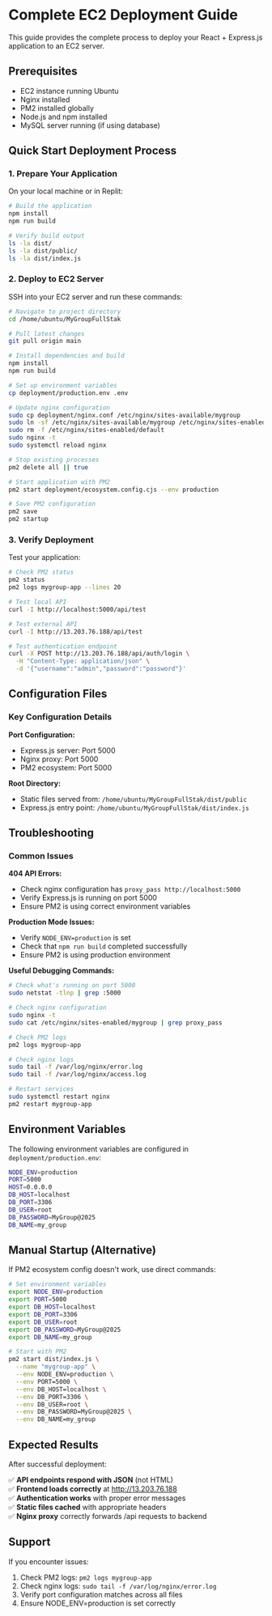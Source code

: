 # Complete EC2 Deployment Guide

This guide provides the complete process to deploy your React + Express.js application to an EC2 server.

## Prerequisites

- EC2 instance running Ubuntu
- Nginx installed
- PM2 installed globally
- Node.js and npm installed
- MySQL server running (if using database)

## Quick Start Deployment Process

### 1. Prepare Your Application

On your local machine or in Replit:

```bash
# Build the application
npm install
npm run build

# Verify build output
ls -la dist/
ls -la dist/public/
ls -la dist/index.js
```

### 2. Deploy to EC2 Server

SSH into your EC2 server and run these commands:

```bash
# Navigate to project directory
cd /home/ubuntu/MyGroupFullStak

# Pull latest changes
git pull origin main

# Install dependencies and build
npm install
npm run build

# Set up environment variables
cp deployment/production.env .env

# Update nginx configuration
sudo cp deployment/nginx.conf /etc/nginx/sites-available/mygroup
sudo ln -sf /etc/nginx/sites-available/mygroup /etc/nginx/sites-enabled/
sudo rm -f /etc/nginx/sites-enabled/default
sudo nginx -t
sudo systemctl reload nginx

# Stop existing processes
pm2 delete all || true

# Start application with PM2
pm2 start deployment/ecosystem.config.cjs --env production

# Save PM2 configuration
pm2 save
pm2 startup
```

### 3. Verify Deployment

Test your application:

```bash
# Check PM2 status
pm2 status
pm2 logs mygroup-app --lines 20

# Test local API
curl -I http://localhost:5000/api/test

# Test external API
curl -I http://13.203.76.188/api/test

# Test authentication endpoint
curl -X POST http://13.203.76.188/api/auth/login \
  -H "Content-Type: application/json" \
  -d '{"username":"admin","password":"password"}'
```

## Configuration Files

### Key Configuration Details

**Port Configuration:**
- Express.js server: Port 5000
- Nginx proxy: Port 5000 
- PM2 ecosystem: Port 5000

**Root Directory:**
- Static files served from: `/home/ubuntu/MyGroupFullStak/dist/public`
- Express.js entry point: `/home/ubuntu/MyGroupFullStak/dist/index.js`

## Troubleshooting

### Common Issues

**404 API Errors:**
- Check nginx configuration has `proxy_pass http://localhost:5000`
- Verify Express.js is running on port 5000
- Ensure PM2 is using correct environment variables

**Production Mode Issues:**
- Verify `NODE_ENV=production` is set
- Check that `npm run build` completed successfully
- Ensure PM2 is using production environment

**Useful Debugging Commands:**

```bash
# Check what's running on port 5000
sudo netstat -tlnp | grep :5000

# Check nginx configuration
sudo nginx -t
sudo cat /etc/nginx/sites-enabled/mygroup | grep proxy_pass

# Check PM2 logs
pm2 logs mygroup-app

# Check nginx logs
sudo tail -f /var/log/nginx/error.log
sudo tail -f /var/log/nginx/access.log

# Restart services
sudo systemctl restart nginx
pm2 restart mygroup-app
```

## Environment Variables

The following environment variables are configured in `deployment/production.env`:

```bash
NODE_ENV=production
PORT=5000
HOST=0.0.0.0
DB_HOST=localhost
DB_PORT=3306
DB_USER=root
DB_PASSWORD=MyGroup@2025
DB_NAME=my_group
```

## Manual Startup (Alternative)

If PM2 ecosystem config doesn't work, use direct commands:

```bash
# Set environment variables
export NODE_ENV=production
export PORT=5000
export DB_HOST=localhost
export DB_PORT=3306
export DB_USER=root
export DB_PASSWORD=MyGroup@2025
export DB_NAME=my_group

# Start with PM2
pm2 start dist/index.js \
  --name "mygroup-app" \
  --env NODE_ENV=production \
  --env PORT=5000 \
  --env DB_HOST=localhost \
  --env DB_PORT=3306 \
  --env DB_USER=root \
  --env DB_PASSWORD=MyGroup@2025 \
  --env DB_NAME=my_group
```

## Expected Results

After successful deployment:

✅ **API endpoints respond with JSON** (not HTML)  
✅ **Frontend loads correctly** at http://13.203.76.188  
✅ **Authentication works** with proper error messages  
✅ **Static files cached** with appropriate headers  
✅ **Nginx proxy** correctly forwards /api requests to backend  

## Support

If you encounter issues:

1. Check PM2 logs: `pm2 logs mygroup-app`
2. Check nginx logs: `sudo tail -f /var/log/nginx/error.log`
3. Verify port configuration matches across all files
4. Ensure NODE_ENV=production is set correctly